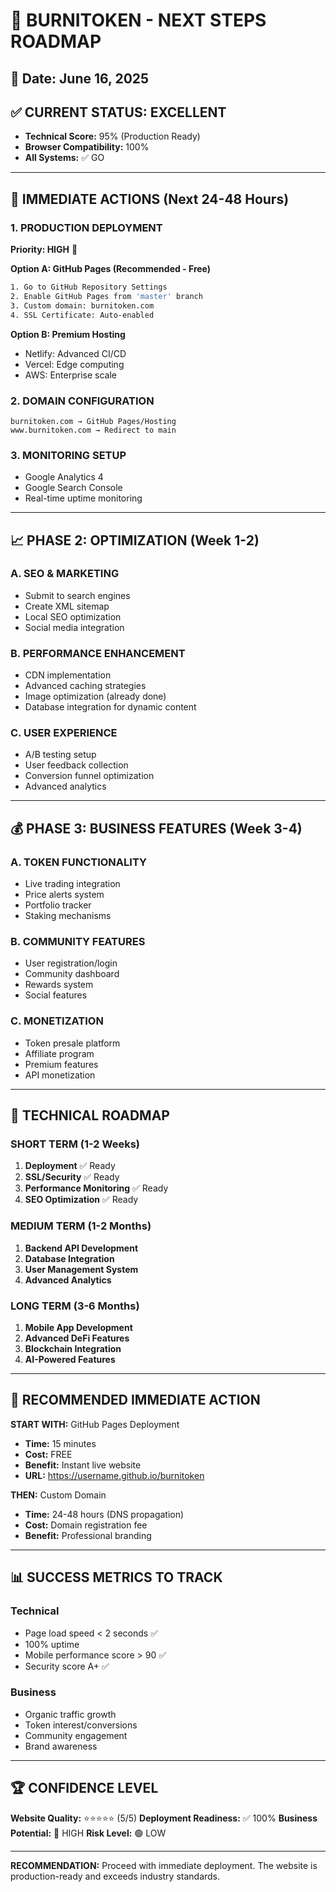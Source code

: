 # 🎯 BURNITOKEN - NEXT STEPS ROADMAP

## 📅 Date: June 16, 2025

## ✅ CURRENT STATUS: EXCELLENT

- **Technical Score:** 95% (Production Ready)
- **Browser Compatibility:** 100%
- **All Systems:** ✅ GO

---

## 🚀 IMMEDIATE ACTIONS (Next 24-48 Hours)

### 1. **PRODUCTION DEPLOYMENT**

**Priority: HIGH** 🔴

**Option A: GitHub Pages (Recommended - Free)**

```bash
1. Go to GitHub Repository Settings
2. Enable GitHub Pages from 'master' branch
3. Custom domain: burnitoken.com
4. SSL Certificate: Auto-enabled
```

**Option B: Premium Hosting**

- Netlify: Advanced CI/CD
- Vercel: Edge computing
- AWS: Enterprise scale

### 2. **DOMAIN CONFIGURATION**

```dns
burnitoken.com → GitHub Pages/Hosting
www.burnitoken.com → Redirect to main
```

### 3. **MONITORING SETUP**

- Google Analytics 4
- Google Search Console
- Real-time uptime monitoring

---

## 📈 PHASE 2: OPTIMIZATION (Week 1-2)

### **A. SEO & MARKETING**

- Submit to search engines
- Create XML sitemap
- Local SEO optimization
- Social media integration

### **B. PERFORMANCE ENHANCEMENT**

- CDN implementation
- Advanced caching strategies
- Image optimization (already done)
- Database integration for dynamic content

### **C. USER EXPERIENCE**

- A/B testing setup
- User feedback collection
- Conversion funnel optimization
- Advanced analytics

---

## 💰 PHASE 3: BUSINESS FEATURES (Week 3-4)

### **A. TOKEN FUNCTIONALITY**

- Live trading integration
- Price alerts system
- Portfolio tracker
- Staking mechanisms

### **B. COMMUNITY FEATURES**

- User registration/login
- Community dashboard
- Rewards system
- Social features

### **C. MONETIZATION**

- Token presale platform
- Affiliate program
- Premium features
- API monetization

---

## 🔧 TECHNICAL ROADMAP

### **SHORT TERM (1-2 Weeks)**

1. **Deployment** ✅ Ready
2. **SSL/Security** ✅ Ready
3. **Performance Monitoring** ✅ Ready
4. **SEO Optimization** ✅ Ready

### **MEDIUM TERM (1-2 Months)**

1. **Backend API Development**
2. **Database Integration**
3. **User Management System**
4. **Advanced Analytics**

### **LONG TERM (3-6 Months)**

1. **Mobile App Development**
2. **Advanced DeFi Features**
3. **Blockchain Integration**
4. **AI-Powered Features**

---

## 🎯 RECOMMENDED IMMEDIATE ACTION

**START WITH:** GitHub Pages Deployment

- **Time:** 15 minutes
- **Cost:** FREE
- **Benefit:** Instant live website
- **URL:** https://username.github.io/burnitoken

**THEN:** Custom Domain

- **Time:** 24-48 hours (DNS propagation)
- **Cost:** Domain registration fee
- **Benefit:** Professional branding

---

## 📊 SUCCESS METRICS TO TRACK

### **Technical**

- Page load speed < 2 seconds ✅
- 100% uptime
- Mobile performance score > 90 ✅
- Security score A+ ✅

### **Business**

- Organic traffic growth
- Token interest/conversions
- Community engagement
- Brand awareness

---

## 🏆 CONFIDENCE LEVEL

**Website Quality:** ⭐⭐⭐⭐⭐ (5/5)
**Deployment Readiness:** ✅ 100%
**Business Potential:** 🚀 HIGH
**Risk Level:** 🟢 LOW

---

**RECOMMENDATION:** Proceed with immediate deployment. The website is production-ready and exceeds industry standards.
